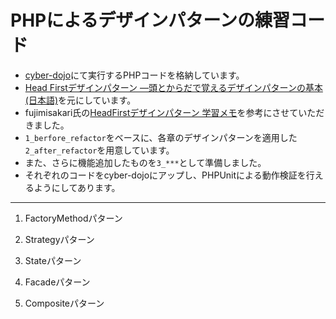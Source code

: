 # PHPによるデザインパターンの練習コード

* [cyber-dojo](https://cyber-dojo.org)にて実行するPHPコードを格納しています。
* [Head Firstデザインパターン ―頭とからだで覚えるデザインパターンの基本 (日本語)](https://amz.run/3Ks5)を元にしています。
* fujimisakari氏の[HeadFirstデザインパターン 学習メモ](https://gist.github.com/fujimisakari/043638e2e47337a16e21552acc386b2a)を参考にさせていただきました。
* `1_berfore_refactor`をベースに、各章のデザインパターンを適用した`2_after_refactor`を用意しています。
* また、さらに機能追加したものを`3_***`として準備しました。
* それぞれのコードをcyber-dojoにアップし、PHPUnitによる動作検証を行えるようにしてあります。

---

1. FactoryMethodパターン

2. Strategyパターン

3. Stateパターン

4. Facadeパターン

5. Compositeパターン

